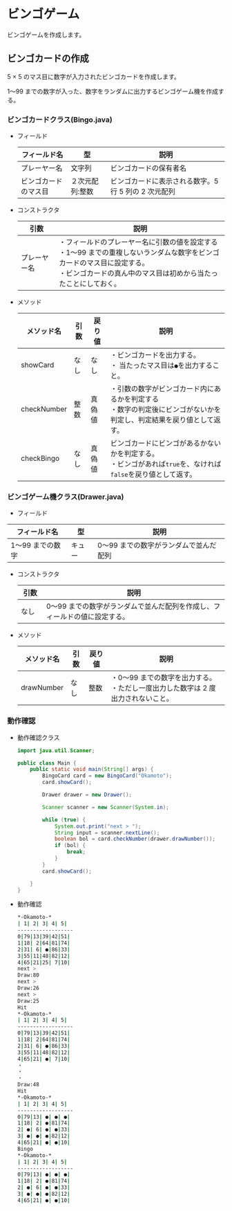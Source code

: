 # ビンゴゲーム

ビンゴゲームを作成します。

## ビンゴカードの作成

5 × 5 のマス目に数字が入力されたビンゴカードを作成します。

1〜99 までの数字が入った、数字をランダムに出力するビンゴゲーム機を作成する。

### ビンゴカードクラス(Bingo.java)

- フィールド

  | フィールド名         | 型              | 説明                                                   |
  | -------------------- | --------------- | ------------------------------------------------------ |
  | プレーヤー名         | 文字列          | ビンゴカードの保有者名                                 |
  | ビンゴカードのマス目 | ２次元配列:整数 | ビンゴカードに表示される数字。5 行 5 列の 2 次元配列　 |

- コンストラクタ

  | 引数　       | 説明                                                                                                                                                                                           |
  | ------------ | ---------------------------------------------------------------------------------------------------------------------------------------------------------------------------------------------- |
  | プレーヤー名 | ・フィールドのプレーヤー名に引数の値を設定する<br>・1〜99 までの重複しないランダムな数字をビンゴカードのマス目に設定する。<br>・ビンゴカードの真ん中のマス目は初めから当たったことにしておく。 |

- メソッド

  | メソッド名  | 引数 | 戻り値 | 説明                                                                                                                   |
  | ----------- | ---- | ------ | ---------------------------------------------------------------------------------------------------------------------- |
  | showCard    | なし | なし   | ・ビンゴカードを出力する。<br>・ 当たったマス目は`●`を出力すること。                                                   |
  | checkNumber | 整数 | 真偽値 | ・引数の数字がビンゴカード内にあるかを判定する<br>・数字の判定後にビンゴがないかを判定し、判定結果を戻り値として返す。 |
  | checkBingo  | なし | 真偽値 | ビンゴカードにビンゴがあるかないかを判定する。<br>・ビンゴがあれば`true`を、なければ`false`を戻り値として返す。        |

### ビンゴゲーム機クラス(Drawer.java)

- フィールド

| フィールド名     | 型     | 説明                                   |
| ---------------- | ------ | -------------------------------------- |
| 1〜99 までの数字 | キュー | 0〜99 までの数字がランダムで並んだ配列 |

- コンストラクタ

  | 引数　 | 説明                                                                       |
  | ------ | -------------------------------------------------------------------------- |
  | なし   | 0〜99 までの数字がランダムで並んだ配列を作成し、フィールドの値に設定する。 |

- メソッド

  | メソッド名 | 引数 | 戻り値 | 説明                                                                                |
  | ---------- | ---- | ------ | ----------------------------------------------------------------------------------- |
  | drawNumber | なし | 整数   | ・0〜99 までの数字を出力する。<br>・ただし一度出力した数字は 2 度出力されないこと。 |

### 動作確認

- 動作確認クラス

  ```java
  import java.util.Scanner;

  public class Main {
      public static void main(String[] args) {
          BingoCard card = new BingoCard("Okamoto");
          card.showCard();

          Drawer drawer = new Drawer();

          Scanner scanner = new Scanner(System.in);

          while (true) {
              System.out.print("next > ");
              String input = scanner.nextLine();
              boolean bol = card.checkNumber(drawer.drawNumber());
              if (bol) {
                  break;
              }
          }
          card.showCard();

      }
  }
  ```

- 動作確認

  ```bash
  *-Okamoto-*
  | 1| 2| 3| 4| 5|
  ------------------
  0|79|13|39|42|51|
  1|18| 2|64|81|74|
  2|31| 6| ●|86|33|
  3|55|11|48|82|12|
  4|65|21|25| 7|10|
  next >
  Draw:80
  next >
  Draw:26
  next >
  Draw:25
  Hit
  *-Okamoto-*
  | 1| 2| 3| 4| 5|
  ------------------
  0|79|13|39|42|51|
  1|18| 2|64|81|74|
  2|31| 6| ●|86|33|
  3|55|11|48|82|12|
  4|65|21| ●| 7|10|
  ・
  ・
  ・
  Draw:48
  Hit
  *-Okamoto-*
  | 1| 2| 3| 4| 5|
  ------------------
  0|79|13| ●| ●| ●|
  1|18| 2| ●|81|74|
  2| ●| 6| ●| ●|33|
  3| ●| ●| ●|82|12|
  4|65|21| ●| ●|10|
  Bingo
  *-Okamoto-*
  | 1| 2| 3| 4| 5|
  ------------------
  0|79|13| ●| ●| ●|
  1|18| 2| ●|81|74|
  2| ●| 6| ●| ●|33|
  3| ●| ●| ●|82|12|
  4|65|21| ●| ●|10|
  ```
